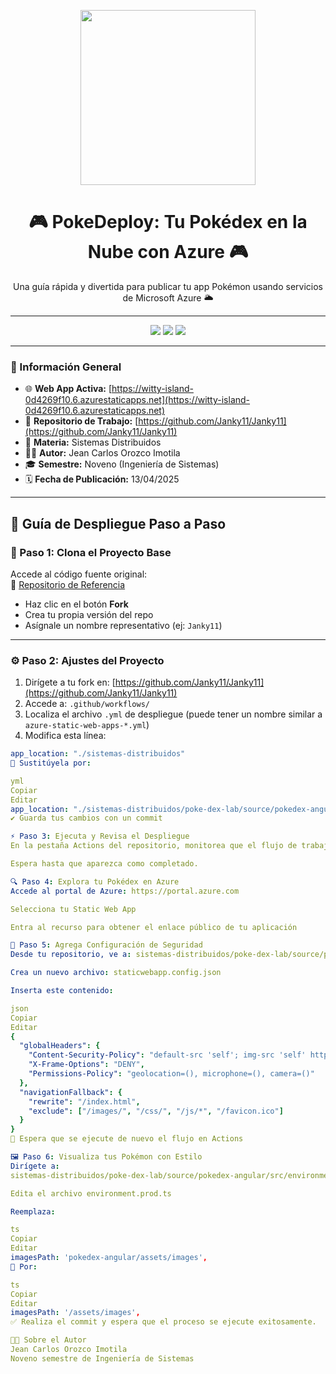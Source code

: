 <!-- Encabezado visual -->
<p align="center">
  <img src="https://media.giphy.com/media/v1.Y2lkPTc5MGI3NjExNzh2M2V0N2s5aWJmbDB0OTJpNXY3MWdzZG1jdGk5dThudm5sMGMwNCZlcD12MV9naWZzX3NlYXJjaCZjdD1n/3oEjI6SIIHBdRxXI40/giphy.gif" width="280px">
</p>

<h1 align="center">🎮 PokeDeploy: Tu Pokédex en la Nube con Azure 🎮</h1>

<p align="center">
  Una guía rápida y divertida para publicar tu app Pokémon usando servicios de Microsoft Azure 🌥️
</p>

---

<p align="center">
  <img src="https://img.shields.io/badge/AZURE--STATIC--WEB--APP-DESPLEGADO-blueviolet?style=for-the-badge&logo=azuredevops">
  <img src="https://img.shields.io/badge/SEMESTRE-9°--SISTEMAS-orange?style=for-the-badge">
  <img src="https://img.shields.io/badge/STATUS-%F0%9F%92%AA%20ACTIVO-green?style=for-the-badge">
</p>

---

### 📍 Información General

- 🌐 **Web App Activa:** [https://witty-island-0d4269f10.6.azurestaticapps.net](https://witty-island-0d4269f10.6.azurestaticapps.net)
- 📘 **Repositorio de Trabajo:** [https://github.com/Janky11/Janky11](https://github.com/Janky11/Janky11)
- 🧠 **Materia:** Sistemas Distribuidos
- 🧑‍💻 **Autor:** Jean Carlos Orozco Imotila  
- 🎓 **Semestre:** Noveno (Ingeniería de Sistemas)  
- 🗓️ **Fecha de Publicación:** 13/04/2025  

---

## 🧭 Guía de Despliegue Paso a Paso

### 🔁 Paso 1: Clona el Proyecto Base

Accede al código fuente original:  
📎 [Repositorio de Referencia](https://github.com/rcuello/ac4dem1a/tree/master/sistemas-distribuidos/poke-dex-lab)

- Haz clic en el botón **Fork**
- Crea tu propia versión del repo
- Asígnale un nombre representativo (ej: `Janky11`)

---

### ⚙️ Paso 2: Ajustes del Proyecto

1. Dirígete a tu fork en: [https://github.com/Janky11/Janky11](https://github.com/Janky11/Janky11)
2. Accede a: `.github/workflows/`
3. Localiza el archivo `.yml` de despliegue (puede tener un nombre similar a `azure-static-web-apps-*.yml`)
4. Modifica esta línea:

```yml
app_location: "./sistemas-distribuidos"
🔁 Sustitúyela por:

yml
Copiar
Editar
app_location: "./sistemas-distribuidos/poke-dex-lab/source/pokedex-angular"
✔️ Guarda tus cambios con un commit

⚡ Paso 3: Ejecuta y Revisa el Despliegue
En la pestaña Actions del repositorio, monitorea que el flujo de trabajo se ejecute correctamente.

Espera hasta que aparezca como completado.

🔍 Paso 4: Explora tu Pokédex en Azure
Accede al portal de Azure: https://portal.azure.com

Selecciona tu Static Web App

Entra al recurso para obtener el enlace público de tu aplicación

🔐 Paso 5: Agrega Configuración de Seguridad
Desde tu repositorio, ve a: sistemas-distribuidos/poke-dex-lab/source/pokedex-angular/

Crea un nuevo archivo: staticwebapp.config.json

Inserta este contenido:

json
Copiar
Editar
{
  "globalHeaders": {
    "Content-Security-Policy": "default-src 'self'; img-src 'self' https://raw.githubusercontent.com https://pokeapi.co https://assets.pokemon.com; script-src 'self' 'unsafe-inline'; style-src 'self' 'unsafe-inline' https://fonts.googleapis.com; font-src 'self' https://fonts.gstatic.com; connect-src 'self' https://beta.pokeapi.co",
    "X-Frame-Options": "DENY",
    "Permissions-Policy": "geolocation=(), microphone=(), camera=()"
  },
  "navigationFallback": {
    "rewrite": "/index.html",
    "exclude": ["/images/", "/css/", "/js/*", "/favicon.ico"]
  }
}
🔁 Espera que se ejecute de nuevo el flujo en Actions

🖼️ Paso 6: Visualiza tus Pokémon con Estilo
Dirígete a:
sistemas-distribuidos/poke-dex-lab/source/pokedex-angular/src/environments/

Edita el archivo environment.prod.ts

Reemplaza:

ts
Copiar
Editar
imagesPath: 'pokedex-angular/assets/images',
🔁 Por:

ts
Copiar
Editar
imagesPath: '/assets/images',
✅ Realiza el commit y espera que el proceso se ejecute exitosamente.

🧑‍🎓 Sobre el Autor
Jean Carlos Orozco Imotila
Noveno semestre de Ingeniería de Sistemas
